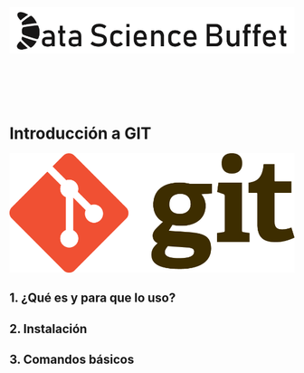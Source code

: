 
![Data Science Buffet](../assets/img/logo.png)

<br><br><br><br>

# Introducción a GIT

![GIT](../assets/img/gitlogo.png)

## 1. ¿Qué es y para que lo uso?

## 2. Instalación

## 3. Comandos básicos